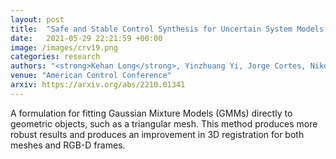 ```yaml
---
layout: post
title:  "Safe and Stable Control Synthesis for Uncertain System Models via Distributionally Robust Optimization"
date:   2021-05-29 22:21:59 +00:00
image: /images/crv19.png
categories: research
authors: "<strong>Kehan Long</strong>, Yinzhuang Yi, Jorge Cortes, Nikolay Atanasov"
venue: "American Control Conference"
arxiv: https://arxiv.org/abs/2210.01341
---
```


A formulation for fitting Gaussian Mixture Models (GMMs) directly to geometric objects, such as a triangular mesh. This method produces more robust results and produces an improvement in 3D registration for both meshes and RGB-D frames. 
